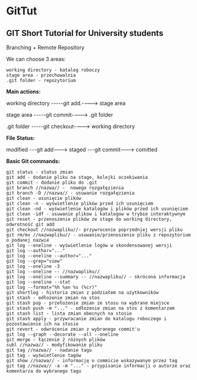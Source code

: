 # GitTut
## GIT Short Tutorial for University students

Branching + Remote Repository

We can choose 3 areas:
```
working directory - katalog roboczy
stage area - przechowalnia
.git folder - repozytorium
```

**Main actions:**

                       
working directory     -----git add.---->    stage area
             
  stage area          -----git commit---->    .git folder
                
  .git folder         -----git checkout---->    working directory
  

**File Status:**

modified ---git add---> staged ---git commit---> comitted

**Basic Git commands:**
```
git status - status zmian
git add - dodanie pliku na stage, kolejki oczekiwania
git commit - dodanie pliku do .git
git branch //nazwa// -  nowego rozgałęzienia
git branch -D //nazwa// - usuwanie rozgałęzienia
git clean - usunięcie plików
git clean -n - wyświetlenie plików przed ich usunięciem
git clean -nd - wyświetlenie katalogów i plików przed ich usunięciem
git clean -idf - usuwanie plikow i katalogow w trybie interaktywnym
git reset - przenoszenie plików ze stage do working directory, odwrotność git add
git checkout //nazwapliku//- przywrocenie poprzedniej wersji pliku
git rm/mv //nazwapliku// - usuwanie/przenoszenie pliku z repozytorium o podanej nazwie
git log --oneline - wyświetlenie logów w skondensowanej wersji
git log --author="..."
git log --oneline --author="..."
git log --grep="view"
git log --oneline -3
git log --oneline -- //nazwapliku//
git log --oneline --summary -- //nazwapliku// - skrócona informacja
git log --oneline --stat
git log --format="%h %an %s (%cr)"
git shortlog - historia zmian z podziałem na użytkowników
git stash - odłożenie zmian na stos
git stash pop - przełożenie zmian ze stosu na wybrane miejsce
git stash push -m "..." - odłożenie zmian na stos z komentarzem
git stash list - lista zmian obecnych na stosie
git stash apply - przywracanie zmian do katalogu roboczego i pozostawienie ich na stosie
git revert - odwrócenie zmian z wybranego commit'u
git log --graph --decorate --all --oneline
git merge - łączenie 2 różnych plików
subl //nazwa// - modyfikowanie pliku
git tag //nazwa// - nadanie tagu
git tag - wyświetlenie tagów
git show //nazwa// - informację o commicie wskazywanym przez tag
git tag //nazwa// -a -m "..." - przypisanie informacji o autorze oraz komentarza do wybranego tagu
```

